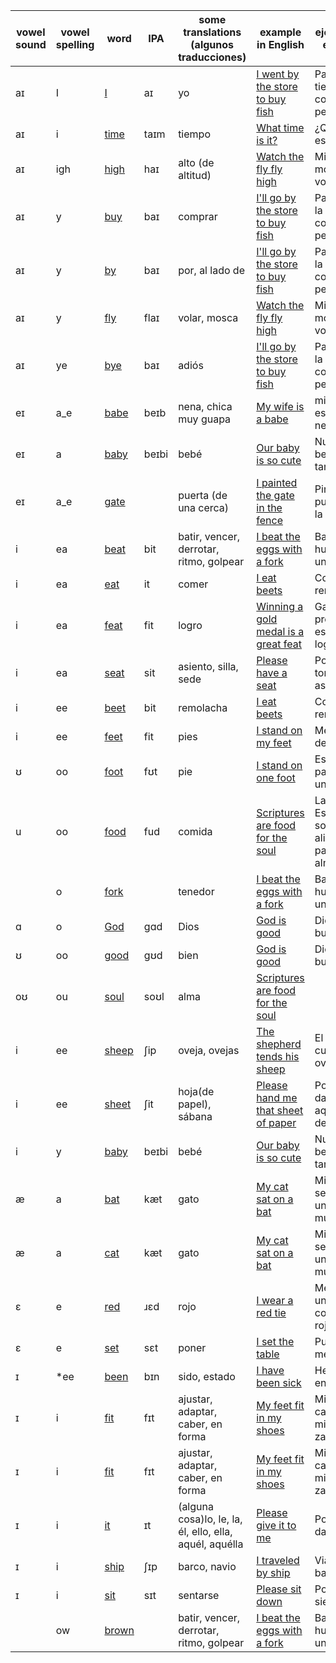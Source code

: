 |vowel sound|vowel spelling|word|IPA|some translations (algunos traducciones)|example in English|ejemplo en español|
|----|----|----|----|----|----|----|
|aɪ|I|<a href="https://en.wiktionary.org/wiki/I#Pronunciation">I</a>|aɪ|yo|<a href="https://translate.google.com/?sl=en&tl=es&text=I%20went%20by%20the%20store%20to%20buy%20fish&op=translate">I went by the store to buy fish</a>|Pasé por la tienda a comprar pescado|
|aɪ|i|<a href="https://en.wiktionary.org/wiki/time#Pronunciation">time</a>|taɪm|tiempo|<a href="https://translate.google.com/?sl=en&tl=es&text=What%20time%20is%20it?&op=translate">What time is it?</a>|¿Qué hora es?|
|aɪ|igh|<a href="https://en.wiktionary.org/wiki/high#Pronunciation">high</a>|haɪ|alto (de altitud)|<a href="https://translate.google.com/?sl=en&tl=es&text=Watch%20the%20fly%20fly%20high&op=translate">Watch the fly fly high</a>|Mira la mosca volar alto|
|aɪ|y|<a href="https://en.wiktionary.org/wiki/buy#Pronunciation">buy</a>|baɪ|comprar|<a href="https://translate.google.com/?sl=en&tl=es&text=I'll%20go%20by%20the%20store%20to%20buy%20fish&op=translate">I'll go by the store to buy fish</a>|Pasaré por la tienda a comprar pescado|
|aɪ|y|<a href="https://en.wiktionary.org/wiki/by#Pronunciation">by</a>|baɪ|por, al lado de|<a href="https://translate.google.com/?sl=en&tl=es&text=I'll%20go%20by%20the%20store%20to%20buy%20fish&op=translate">I'll go by the store to buy fish</a>|Pasaré por la tienda a comprar pescado|
|aɪ|y|<a href="https://en.wiktionary.org/wiki/fly#Pronunciation">fly</a>|flaɪ|volar, mosca|<a href="https://translate.google.com/?sl=en&tl=es&text=Watch%20the%20fly%20fly%20high&op=translate">Watch the fly fly high</a>|Mira la mosca volar alto|
|aɪ|ye|<a href="https://en.wiktionary.org/wiki/bye#Pronunciation">bye</a>|baɪ|adiós|<a href="https://translate.google.com/?sl=en&tl=es&text=I'll%20go%20by%20the%20store%20to%20buy%20fish&op=translate">I'll go by the store to buy fish</a>|Pasaré por la tienda a comprar pescado|
|eɪ|a_e|<a href="https://en.wiktionary.org/wiki/babe#Pronunciation">babe</a>|beɪb|nena, chica muy guapa|<a href="https://translate.google.com/?sl=en&tl=es&text=My%20wife%20is%20a%20babe&op=translate">My wife is a babe</a>|mi esposa es una nena|
|eɪ|a|<a href="https://en.wiktionary.org/wiki/baby#Pronunciation">baby</a>|beɪbi|bebé|<a href="https://translate.google.com/?sl=en&tl=es&text=Our%20baby%20is%20so%20cute&op=translate">Our baby is so cute</a>|Nuestra bebe es tan linda|
|eɪ|a_e|<a href="https://en.wiktionary.org/wiki/gate#Pronunciation">gate</a>||puerta (de una cerca)|<a href="https://translate.google.com/?sl=en&tl=es&text=I%20painted%20the%20gate%20in%20the%20fence&op=translate">I painted the gate in the fence</a>|Pinté la puerta en la cerca|
|i|ea|<a href="https://en.wiktionary.org/wiki/beat#Pronunciation">beat</a>|bit|batir, vencer, derrotar, ritmo, golpear|<a href="https://translate.google.com/?sl=en&tl=es&text=I%20beat%20the%20eggs%20with%20a%20fork&op=translate">I beat the eggs with a fork</a>|Bato los huevos con un tenedor|
|i|ea|<a href="https://en.wiktionary.org/wiki/eat#Pronunciation">eat</a>|it|comer|<a href="https://translate.google.com/?sl=en&tl=es&text=I%20eat%20beets&op=translate">I eat beets</a>|Como remolachas|
|i|ea|<a href="https://en.wiktionary.org/wiki/feat#Pronunciation">feat</a>|fit|logro|<a href="https://translate.google.com/?sl=en&tl=es&text=Winning%20a%20gold%20medal%20is%20a%20great%20feat&op=translate">Winning a gold medal is a great feat</a>|Ganando el premio oro es un gran logro|
|i|ea|<a href="https://en.wiktionary.org/wiki/seat#Pronunciation">seat</a>|sit|asiento, silla, sede|<a href="https://translate.google.com/?sl=en&tl=es&text=Please%20have%20a%20seat&op=translate">Please have a seat</a>|Por favor, tome asiento|
|i|ee|<a href="https://en.wiktionary.org/wiki/beet#Pronunciation">beet</a>|bit|remolacha|<a href="https://translate.google.com/?sl=en&tl=es&text=I%20eat%20beets&op=translate">I eat beets</a>|Como remolachas|
|i|ee|<a href="https://en.wiktionary.org/wiki/feet#Pronunciation">feet</a>|fit|pies|<a href="https://translate.google.com/?sl=en&tl=es&text=I%20stand%20on%20my%20feet&op=translate">I stand on my feet</a>|Me pongo de pie|
|ʊ|oo|<a href="https://en.wiktionary.org/wiki/foot#Pronunciation">foot</a>|fʊt|pie|<a href="https://translate.google.com/?sl=en&tl=es&text=I%20stand%20on%20one%20foot&op=translate">I stand on one foot</a>|Estoy parado en un pie|
|u|oo|<a href="https://en.wiktionary.org/wiki/food#Pronunciation">food</a>|fud|comida|<a href="https://translate.google.com/?sl=en&tl=es&text=Scriptures%20are%20food%20for%20the%20soul&op=translate">Scriptures are food for the soul</a>|Las Escrituras son alimento para el alma|
||o|<a href="https://en.wiktionary.org/wiki/fork#Pronunciation">fork</a>||tenedor|<a href="https://translate.google.com/?sl=en&tl=es&text=I%20beat%20the%20eggs%20with%20a%20fork&op=translate">I beat the eggs with a fork</a>|Bato los huevos con un tenedor|
|ɑ|o|<a href="https://en.wiktionary.org/wiki/God#Pronunciation">God</a>|ɡɑd|Dios|<a href="https://translate.google.com/?sl=en&tl=es&text=God%20is%20good&op=translate">God is good</a>|Dios es bueno|
|ʊ|oo|<a href="https://en.wiktionary.org/wiki/good#Pronunciation">good</a>|gʊd|bien|<a href="https://translate.google.com/?sl=en&tl=es&text=God%20is%20good&op=translate">God is good</a>|Dios es bueno|
|oʊ|ou|<a href="https://en.wiktionary.org/wiki/soul#Pronunciation">soul</a>|soʊl|alma|<a href="https://translate.google.com/?sl=en&tl=es&text=Scriptures%20are%20food%20for%20the%20soul&op=translate">Scriptures are food for the soul</a>||
|i|ee|<a href="https://en.wiktionary.org/wiki/sheep#Pronunciation">sheep</a>|ʃip|oveja, ovejas|<a href="https://translate.google.com/?sl=en&tl=es&text=The%20shepherd%20tends%20his%20sheep&op=translate">The shepherd tends his sheep</a>|El pastor cuida a sus ovejas|
|i|ee|<a href="https://en.wiktionary.org/wiki/sheet#Pronunciation">sheet</a>|ʃit|hoja(de papel), sábana|<a href="https://translate.google.com/?sl=en&tl=es&text=Please%20hand%20me%20that%20sheet%20of%20paper&op=translate">Please hand me that sheet of paper</a>|Por favor, dame aquel hoja de papel|
|i|y|<a href="https://en.wiktionary.org/wiki/baby#Pronunciation">baby</a>|beɪbi|bebé|<a href="https://translate.google.com/?sl=en&tl=es&text=Our%20baby%20is%20so%20cute&op=translate">Our baby is so cute</a>|Nuestra bebe es tan linda|
|æ|a|<a href="https://en.wiktionary.org/wiki/bat#Pronunciation">bat</a>|kæt|gato|<a href="https://translate.google.com/?sl=en&tl=es&text=My%20cat%20sat%20on%20a%20bat&op=translate">My cat sat on a bat</a>|Mi gato se sentó en un murciélago|
|æ|a|<a href="https://en.wiktionary.org/wiki/cat#Pronunciation">cat</a>|kæt|gato|<a href="https://translate.google.com/?sl=en&tl=es&text=My%20cat%20sat%20on%20a%20bat&op=translate">My cat sat on a bat</a>|Mi gato se sentó en un murciélago|
|ɛ|e|<a href="https://en.wiktionary.org/wiki/red#Pronunciation">red</a>|ɹɛd|rojo|<a href="https://translate.google.com/?sl=en&tl=es&text=I%20wear%20a%20red%20tie&op=translate">I wear a red tie</a>|Me llevo una corbata roja|
|ɛ|e|<a href="https://en.wiktionary.org/wiki/set#Pronunciation">set</a>|sɛt|poner|<a href="https://translate.google.com/?sl=en&tl=es&text=I%20set%20the%20table&op=translate">I set the table</a>|Puse la mesa|
|ɪ|*ee|<a href="https://en.wiktionary.org/wiki/been#Pronunciation">been</a>|bɪn|sido, estado|<a href="https://translate.google.com/?sl=en&tl=es&text=I%20have%20been%20sick&op=translate">I have been sick</a>|He estado enfermo|
|ɪ|i|<a href="https://en.wiktionary.org/wiki/fit#Pronunciation">fit</a>|fɪt|ajustar, adaptar, caber, en forma|<a href="https://translate.google.com/?sl=en&tl=es&text=My%20feet%20fit%20in%20my%20shoes&op=translate">My feet fit in my shoes</a>|Mis pies caben en mis zapatos|
|ɪ|i|<a href="https://en.wiktionary.org/wiki/fit#Pronunciation">fit</a>|fɪt|ajustar, adaptar, caber, en forma|<a href="https://translate.google.com/?sl=en&tl=es&text=My%20feet%20fit%20in%20my%20shoes&op=translate">My feet fit in my shoes</a>|Mis pies caben en mis zapatos|
|ɪ|i|<a href="https://en.wiktionary.org/wiki/it#Pronunciation">it</a>|ɪt|(alguna cosa)lo, le, la, él, ello, ella, aquél, aquélla|<a href="https://translate.google.com/?sl=en&tl=es&text=Please%20give%20it%20to%20me&op=translate">Please give it to me</a>|Por favor, damelo|
|ɪ|i|<a href="https://en.wiktionary.org/wiki/ship#Pronunciation">ship</a>|ʃɪp|barco, navio|<a href="https://translate.google.com/?sl=en&tl=es&text=I%20traveled%20by%20ship&op=translate">I traveled by ship</a>|Viajé en barco|
|ɪ|i|<a href="https://en.wiktionary.org/wiki/sit#Pronunciation">sit</a>|sɪt|sentarse|<a href="https://translate.google.com/?sl=en&tl=es&text=Please%20sit%20down&op=translate">Please sit down</a>|Por favor, sientase|
||ow|<a href="https://en.wiktionary.org/wiki/brown#Pronunciation">brown</a>||batir, vencer, derrotar, ritmo, golpear|<a href="https://translate.google.com/?sl=en&tl=es&text=I%20beat%20the%20eggs%20with%20a%20fork&op=translate">I beat the eggs with a fork</a>|Bato los huevos con un tenedor|
